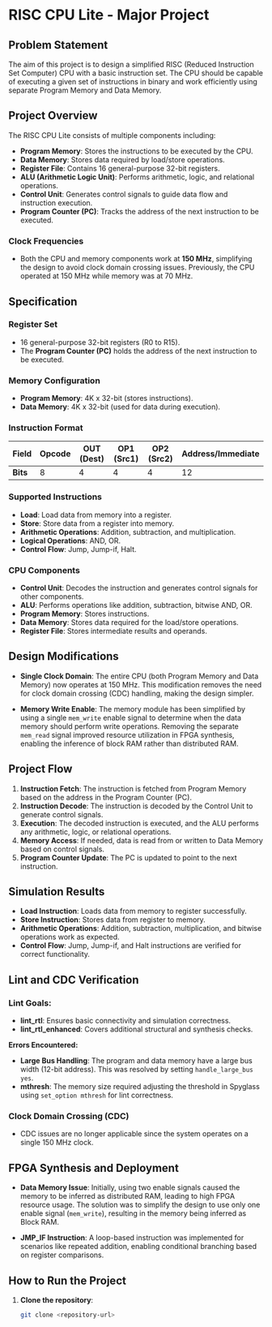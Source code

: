# RISC CPU Lite - Major Project

## Problem Statement

The aim of this project is to design a simplified RISC (Reduced Instruction Set Computer) CPU with a basic instruction set. The CPU should be capable of executing a given set of instructions in binary and work efficiently using separate Program Memory and Data Memory.

## Project Overview

The RISC CPU Lite consists of multiple components including:
- **Program Memory**: Stores the instructions to be executed by the CPU.
- **Data Memory**: Stores data required by load/store operations.
- **Register File**: Contains 16 general-purpose 32-bit registers.
- **ALU (Arithmetic Logic Unit)**: Performs arithmetic, logic, and relational operations.
- **Control Unit**: Generates control signals to guide data flow and instruction execution.
- **Program Counter (PC)**: Tracks the address of the next instruction to be executed.

### Clock Frequencies
- Both the CPU and memory components work at **150 MHz**, simplifying the design to avoid clock domain crossing issues. Previously, the CPU operated at 150 MHz while memory was at 70 MHz.

## Specification

### Register Set
- 16 general-purpose 32-bit registers (R0 to R15).
- The **Program Counter (PC)** holds the address of the next instruction to be executed.

### Memory Configuration
- **Program Memory**: 4K x 32-bit (stores instructions).
- **Data Memory**: 4K x 32-bit (used for data during execution).

### Instruction Format
| Field     | Opcode  | OUT (Dest) | OP1 (Src1) | OP2 (Src2) | Address/Immediate |
|-----------|---------|------------|------------|------------|-------------------|
| **Bits**  | 8       | 4          | 4          | 4          | 12                |

### Supported Instructions
- **Load**: Load data from memory into a register.
- **Store**: Store data from a register into memory.
- **Arithmetic Operations**: Addition, subtraction, and multiplication.
- **Logical Operations**: AND, OR.
- **Control Flow**: Jump, Jump-if, Halt.

### CPU Components
- **Control Unit**: Decodes the instruction and generates control signals for other components.
- **ALU**: Performs operations like addition, subtraction, bitwise AND, OR.
- **Program Memory**: Stores instructions.
- **Data Memory**: Stores data required for the load/store operations.
- **Register File**: Stores intermediate results and operands.

## Design Modifications
- **Single Clock Domain**: The entire CPU (both Program Memory and Data Memory) now operates at 150 MHz. This modification removes the need for clock domain crossing (CDC) handling, making the design simpler.
  
- **Memory Write Enable**: The memory module has been simplified by using a single `mem_write` enable signal to determine when the data memory should perform write operations. Removing the separate `mem_read` signal improved resource utilization in FPGA synthesis, enabling the inference of block RAM rather than distributed RAM.

## Project Flow

1. **Instruction Fetch**: The instruction is fetched from Program Memory based on the address in the Program Counter (PC).
2. **Instruction Decode**: The instruction is decoded by the Control Unit to generate control signals.
3. **Execution**: The decoded instruction is executed, and the ALU performs any arithmetic, logic, or relational operations.
4. **Memory Access**: If needed, data is read from or written to Data Memory based on control signals.
5. **Program Counter Update**: The PC is updated to point to the next instruction.

## Simulation Results

- **Load Instruction**: Loads data from memory to register successfully.
- **Store Instruction**: Stores data from register to memory.
- **Arithmetic Operations**: Addition, subtraction, multiplication, and bitwise operations work as expected.
- **Control Flow**: Jump, Jump-if, and Halt instructions are verified for correct functionality.

## Lint and CDC Verification

### Lint Goals:
- **lint_rtl**: Ensures basic connectivity and simulation correctness.
- **lint_rtl_enhanced**: Covers additional structural and synthesis checks.

**Errors Encountered:**
- **Large Bus Handling**: The program and data memory have a large bus width (12-bit address). This was resolved by setting `handle_large_bus yes`.
- **mthresh**: The memory size required adjusting the threshold in Spyglass using `set_option mthresh` for lint correctness.

### Clock Domain Crossing (CDC)
- CDC issues are no longer applicable since the system operates on a single 150 MHz clock.

## FPGA Synthesis and Deployment

- **Data Memory Issue**: Initially, using two enable signals caused the memory to be inferred as distributed RAM, leading to high FPGA resource usage. The solution was to simplify the design to use only one enable signal (`mem_write`), resulting in the memory being inferred as Block RAM.

- **JMP_IF Instruction**: A loop-based instruction was implemented for scenarios like repeated addition, enabling conditional branching based on register comparisons.

## How to Run the Project

1. **Clone the repository**:
   ```bash
   git clone <repository-url>
